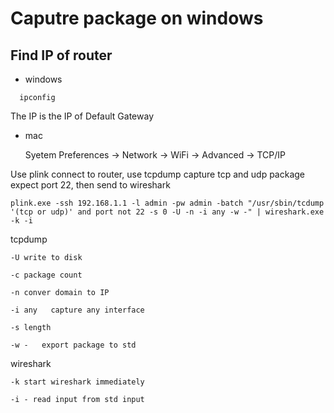 


# Caputre package on windows

## Find IP of router
- windows
```
  ipconfig
```
The IP is the IP of Default Gateway

- mac

  Syetem Preferences -> Network -> WiFi -> Advanced -> TCP/IP
  


Use plink connect to router, use tcpdump capture tcp and udp package expect port 22, then send to wireshark

```
plink.exe -ssh 192.168.1.1 -l admin -pw admin -batch "/usr/sbin/tcdump '(tcp or udp)' and port not 22 -s 0 -U -n -i any -w -" | wireshark.exe -k -i
```


tcpdump
```
-U write to disk

-c package count

-n conver domain to IP

-i any   capture any interface 

-s length

-w -   export package to std

```

wireshark
```
-k start wireshark immediately

-i - read input from std input
```